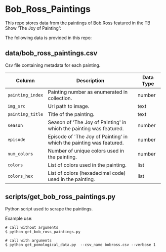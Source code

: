# Bob_Ross_Paintings

This repo stores data from [the paintings of Bob Ross](https://www.twoinchbrush.com/all-paintings) featured in the TB Show 'The Joy of Painting':


The following data is provided in this repo:

## data/bob_ross_paintings.csv

Csv file containing metadata for each painting.

| Column | Description | Data Type |
|---|---|---|
| `painting_index` | Painting number as enumerated in collection. | number |
| `img_src` | Url path to image. | text |
| `painting_title` |  Title of the painting. | text |
| `season` | Season of 'The Joy of Painting' in which the painting was featured. | number |
| `episode` | Episode of 'The Joy of Painting' in which the painting was featured. | number |
| `num_colors` | Number of unique colors used in the painting. | number |
| `colors` | List of colors used in the painting. | list |
| `colors_hex` | List of colors (hexadecimal code) used in the painting. | list |

## scripts/get_bob_ross_paintings.py

Python script used to scrape the paintings.

Example use:

```
# call without arguments
$ python get_bob_ross_paintings.py

# call with arguments
$ python get_pomological_data.py  --csv_name bobross.csv --verbose 1
```
